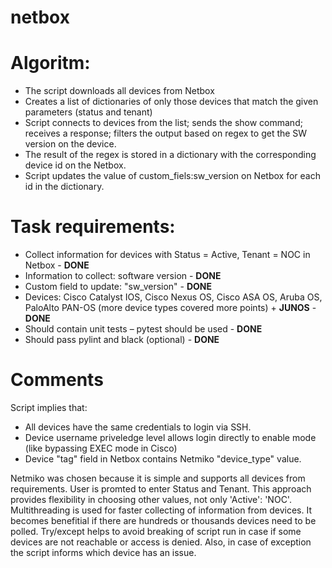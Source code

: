 # netbox

# Algoritm:
- The script downloads all devices from Netbox
- Creates a list of dictionaries of only those devices that match the given parameters (status and tenant)
- Script connects to devices from the list; sends the show command; receives a response; filters the output based on regex to get the SW version on the device.
- The result of the regex is stored in a dictionary with the corresponding device id on the Netbox.
- Script updates the value of custom_fiels:sw_version on Netbox for each id in the dictionary. 

# Task requirements:
- Collect information for devices with Status = Active, Tenant = NOC in Netbox - **DONE**
- Information to collect: software version - **DONE**
- Custom field to update: "sw_version" - **DONE**
- Devices: Cisco Catalyst IOS, Cisco Nexus OS, Cisco ASA OS, Aruba OS, PaloAlto PAN-OS (more device types covered more points) + **JUNOS** - **DONE**
- Should contain unit tests – pytest should be used - **DONE**
- Should pass pylint and black (optional) - **DONE**

# Comments
Script implies that:
- All devices have the same credentials to login via SSH.
- Device username priveledge level allows login directly to enable mode (like bypassing EXEC mode in Cisco)
- Device "tag" field in Netbox contains Netmiko "device_type" value.

Netmiko was chosen because it is simple and supports all devices from requirements.
User is promted to enter Status and Tenant. This approach provides flexibility in choosing other values, not only 'Active': 'NOC'.
Multithreading is used for faster collecting of information from devices. It becomes benefitial if there are hundreds or thousands devices need to be polled.
Try/except helps to avoid breaking of script run in case if some devices are not reachable or access is denied. Also, in case of exception the script informs which device has an issue.

